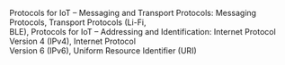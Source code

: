 Protocols for IoT – Messaging and Transport Protocols: Messaging Protocols, Transport Protocols (Li-Fi,  
BLE), Protocols for IoT – Addressing and Identification: Internet Protocol Version 4 (IPv4), Internet Protocol  
Version 6 (IPv6), Uniform Resource Identifier (URI)